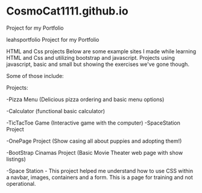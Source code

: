 # CosmoCat1111.github.io
Project for my Portfolio

leahsportfolio
Project for my Portfolio

HTML and Css projects Below are some example sites I made while learning HTML and Css and utilizing bootstrap and javascript.
Projects using javascript, basic and small but showing the exercises we've gone though.

Some of those include:

Projects:

-Pizza Menu (Delicious pizza ordering and basic menu options)

-Calculator (functional basic calculator)

-TicTacToe Game (Interactive game with the computer) -SpaceStation Project

-OnePage Project (Show casing all about puppies and adopting them!)

-BootStrap Cinamas Project (Basic Movie Theater web page with show listings)

-Space Station - This project helped me understand how to use CSS within a navbar, images, containers and a form. This is a page for training and not operational.


